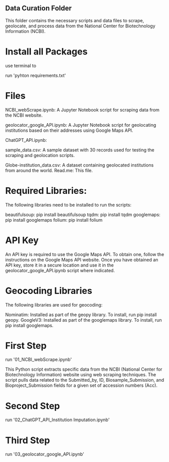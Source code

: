 ## Data Curation Folder 

This folder contains the necessary scripts and data files to scrape, geolocate, and 
process data from the National Center for Biotechnology Information (NCBI). 



# Install all Packages
 
use terminal to

run 'pyhton requirements.txt'

# Files 

NCBI_webScrape.ipynb: A Jupyter Notebook script for scraping data from the NCBI website. 

geolocator_google_API.ipynb: A Jupyter Notebook script for geolocating institutions based on their addresses using Google Maps API. 

ChatGPT_API.ipynb: 

sample_data.csv: A sample dataset with 30 records used for testing the scraping and geolocation scripts. 

Globe-institution_data.csv: A dataset containing geolocated institutions from around the world. Read.me: This file. 

#  Required Libraries:

The following libraries need to be installed to run the scripts: 

beautifulsoup: pip install beautifulsoup 
tqdm: pip install tqdm 
googlemaps: pip install googlemaps 
folium: pip install folium 

# API Key 
An API key is required to use the Google Maps API. To obtain one, 
follow the instructions on the Google Maps API website. Once you have 
obtained an API key, store it in a secure location and use it in 
the geolocator_google_API.ipynb script where indicated. 

# Geocoding Libraries 


The following libraries are used for geocoding: 

Nominatim: Installed as part of the geopy library. To install, run pip install geopy. 
GoogleV3: Installed as part of the googlemaps library. To install, run pip install googlemaps. 


# First Step
run '01_NCBI_webScrape.ipynb'

This Python script extracts specific data from the NCBI (National Center for Biotechnology Information) website using web scraping techniques. The script pulls data related to the Submitted_by, ID, Biosample_Submission, and Bioproject_Submission fields for a given set of accession numbers (Acc).

# Second Step

run '02_ChatGPT_API_Institution Imputation.ipynb'

# Third Step

run '03_geolocator_google_API.ipynb'
